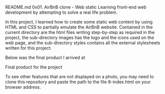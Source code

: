README.md
0x01. AirBnB clone - Web static
Learning front-end web development by attempting to solve a real life problem.

In this project, I learned how to create some static web content by using HTML and CSS to partially emulate the AirBnB website. Contained in the current directory are the html files writing step-by-step as required in the project, the sub-directory images has the logo and the icons used on the web page, and the sub-directory styles contains all the external stylesheets written for this project.

Below was the final product I arrived at

Final product for the project

To see other features that are not displayed on a photo, you may need to clone this repository and paste the path to the file 8-index.html on your browser address.
